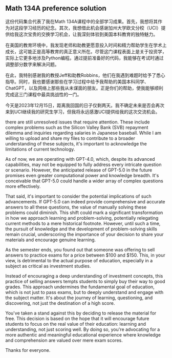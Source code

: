 ## Math 134A preference solution

这份代码集合代表了我在Math 134A课程中的全部学习成果。首先，我想将其作为对这段学习经历的纪念。其次，我想借此机会感谢加州大学欧文分校（UCI）提供给我这次宝贵的交换学习机会，让我深刻体验到美国本科教育的独特魅力。

在美国的教育环境中，我发现老师和助教更愿意投入时间和精力帮助学生在学术上成长，这可能正是高等教育的真正意义所在。尽管这门课程表面上是关于投资学，实际上它更多地涉及Python编程。通过提前准备好的代码，我能够在考试时通过调整部分数字来解决问题。

在此，我特别感谢我的教授Jeff和助教Robbins，他们在我遇到难题时给予了悉心指导。同时，我也要感谢那些在学习过程中给予我帮助的美国本科同学、ChatGPT，以及网络上那些我从未谋面的朋友。正是你们的帮助，使我能够顺利完成这三门课程中最具挑战性的一门。

今天是2023年12月15日，距离我回国的日子仅剩两天。我不确定未来是否会再次来到UCI继续我的研究生学习，但我将永远感激UCI提供给我的这次交流机会。

there are still unresolved issues that require attention. These include complex problems such as the Silicon Valley Bank (SVB) repayment dilemma and inquiries regarding salaries in Japanese baseball. While I am willing to upload and share my files to contribute to a broader understanding of these subjects, it's important to acknowledge the limitations of current technology.

As of now, we are operating with GPT-4.0, which, despite its advanced capabilities, may not be equipped to fully address every intricate question or scenario. However, the anticipated release of GPT-5.0 in the future promises even greater computational power and knowledge breadth. It's conceivable that GPT-5.0 could handle a wider array of complex questions more effectively.

That said, it's important to consider the potential implications of such advancements. If GPT-5.0 can indeed provide comprehensive and accurate answers to all these questions, the value of manually solving these problems could diminish. This shift could mark a significant transformation in how we approach learning and problem-solving, potentially relegating current methods to a mere historical footnote. However, until such a time, the pursuit of knowledge and the development of problem-solving skills remain crucial, underscoring the importance of your decision to share your materials and encourage genuine learning.

As the semester ends, you found out that someone was offering to sell answers to practice exams for a price between $100 and $150. This, in your view, is detrimental to the actual purpose of education, especially in a subject as critical as investment studies.

Instead of encouraging a deep understanding of investment concepts, this practice of selling answers tempts students to simply buy their way to good grades. This approach undermines the fundamental goal of education, which is not just to pass exams, but to deeply understand and engage with the subject matter. It's about the journey of learning, questioning, and discovering, not just the destination of a high score.

You've taken a stand against this by deciding to release the material for free. This decision is based on the hope that it will encourage future students to focus on the real value of their education: learning and understanding, not just scoring well. By doing so, you're advocating for a more authentic and meaningful educational experience where knowledge and comprehension are valued over mere exam scores.

Thanks for everyone.
